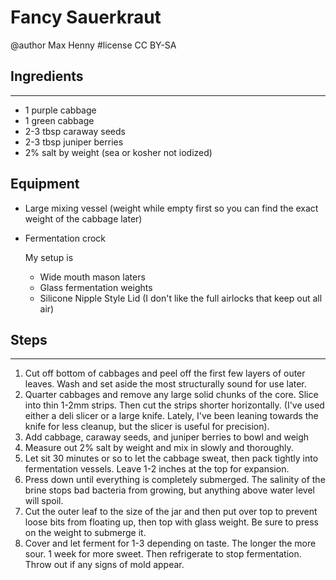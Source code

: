 # Fancy Sauerkraut
@author Max Henny #license CC BY-SA 





## Ingredients
----
* 1 purple cabbage
* 1 green cabbage
* 2-3 tbsp caraway seeds
* 2-3 tbsp juniper berries
* 2% salt by weight (sea or kosher not iodized)

## Equipment
* Large mixing vessel (weight while empty first so you can find the exact weight of the cabbage later)
* Fermentation crock
    
    My setup is

    * Wide mouth mason laters
    * Glass fermentation weights
    * Silicone Nipple Style Lid (I don't like the full airlocks that keep out all air) 



## Steps
----
1. Cut off bottom of cabbages and peel off the first few layers of outer leaves. Wash and set aside the most structurally sound for use later.
2. Quarter cabbages and remove any large solid chunks of the core. Slice into thin 1-2mm strips. Then cut the strips shorter horizontally. (I've used either a deli slicer or a large knife. Lately, I've been leaning towards the knife for less cleanup, but the slicer is useful for precision).
3. Add cabbage, caraway seeds, and juniper berries to bowl and weigh
4. Measure out 2% salt by weight and mix in slowly and thoroughly.
5. Let sit 30 minutes or so to let the cabbage sweat, then pack tightly into fermentation vessels. Leave 1-2 inches at the top for expansion. 
6. Press down until everything is completely submerged. The salinity of the brine stops bad bacteria from growing, but anything above water level will spoil.
7. Cut the outer leaf to the size of the jar and then put over top to prevent loose bits from floating up, then top with glass weight. Be sure to press on the weight to submerge it.
8. Cover and let ferment for 1-3 depending on taste. The longer the more sour. 1 week for more sweet. Then refrigerate to stop fermentation. Throw out if any signs of mold appear.


